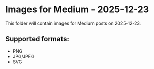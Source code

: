 # Images for Medium - 2025-12-23

This folder will contain images for Medium posts on 2025-12-23.

## Supported formats:
- PNG
- JPG/JPEG
- SVG
